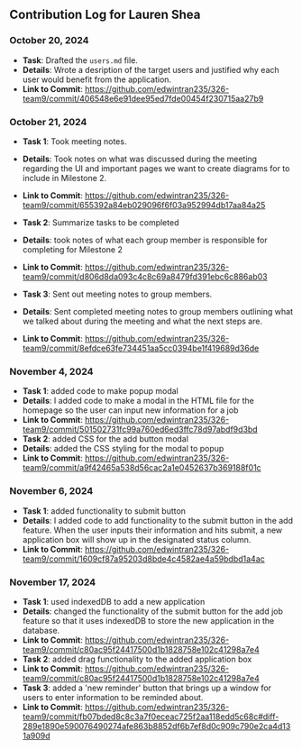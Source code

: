 ## Contribution Log for Lauren Shea

### October 20, 2024
- **Task**: Drafted the `users.md` file.
- **Details**: Wrote a desription of the target users and justified why each user would benefit from the application.
- **Link to Commit**: https://github.com/edwintran235/326-team9/commit/406548e6e91dee95ed7fde00454f230715aa27b9

### October 21, 2024
- **Task 1**: Took meeting notes.
- **Details**: Took notes on what was discussed during the meeting regarding the UI and important pages we want to create diagrams for to include in Milestone 2.
- **Link to Commit**: https://github.com/edwintran235/326-team9/commit/655392a84eb029096f6f03a952994db17aa84a25

- **Task 2**: Summarize tasks to be completed
- **Details**: took notes of what each group member is responsible for completing for Milestone 2
- **Link to Commit**: https://github.com/edwintran235/326-team9/commit/d806d8da093c4c8c69a8479fd391ebc6c886ab03

- **Task 3**: Sent out meeting notes to group members.
- **Details**: Sent completed meeting notes to group members outlining what we talked about during the meeting and what the next steps are.
- **Link to Commit**: https://github.com/edwintran235/326-team9/commit/8efdce63fe734451aa5cc0394be1f419689d36de

### November 4, 2024
- **Task 1**: added code to make popup modal
- **Details**: I added code to make a modal in the HTML file for the homepage so the user can input new information for a job
- **Link to Commit**: https://github.com/edwintran235/326-team9/commit/501502731fc99a760ed6ed3ffc78d97abdf9d3bd
- **Task 2**: added CSS for the add button modal
- **Details**: added the CSS styling for the modal to popup
- **Link to Commit**: https://github.com/edwintran235/326-team9/commit/a9f42465a538d56cac2a1e0452637b369188f01c

### November 6, 2024
- **Task 1**: added functionality to submit button
- **Details**: I added code to add functionality to the submit button in the add feature. When the user inputs their information and hits submit, a new application box will show up in the designated status column.
- **Link to Commit**: https://github.com/edwintran235/326-team9/commit/1609cf87a95203d8bde4c4582ae4a59bdbd1a4ac

### November 17, 2024
- **Task 1**: used indexedDB to add a new application
- **Details**: changed the functionality of the submit button for the add job feature so that it uses indexedDB to store the new application in the database.
- **Link to Commit**: https://github.com/edwintran235/326-team9/commit/c80ac95f24417500d1b1828758e102c41298a7e4
- **Task 2**: added drag functionality to the added application box
- **Link to Commit**: https://github.com/edwintran235/326-team9/commit/c80ac95f24417500d1b1828758e102c41298a7e4
- **Task 3**: added a 'new reminder' button that brings up a window for users to enter information to be reminded about.
- **Link to Commit**: https://github.com/edwintran235/326-team9/commit/fb07bded8c8c3a7f0eceac725f2aa118edd5c68c#diff-289e1890e590076490274afe863b8852df6b7ef8d0c909c790e2ca4d131a909d
